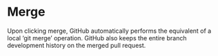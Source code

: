 # Merge

Upon clicking merge, GitHub automatically performs the equivalent of a local ‘git merge’ operation. GitHub also keeps the entire branch development history on the merged pull request.
